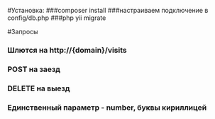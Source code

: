 #Установка: 
###composer install
###настраиваем подключение в config/db.php
###php yii migrate

#Запросы
### Шлются на http://{domain}/visits
### POST на заезд
### DELETE на выезд
### Единственный параметр - number, буквы кириллицей